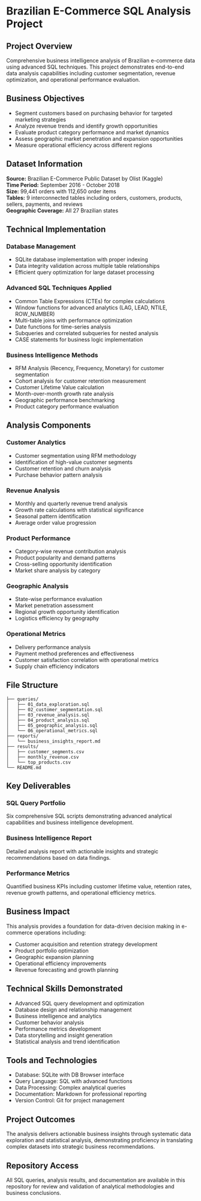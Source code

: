 # Brazilian E-Commerce SQL Analysis Project

## Project Overview

Comprehensive business intelligence analysis of Brazilian e-commerce data using advanced SQL techniques. This project demonstrates end-to-end data analysis capabilities including customer segmentation, revenue optimization, and operational performance evaluation.

## Business Objectives

- Segment customers based on purchasing behavior for targeted marketing strategies
- Analyze revenue trends and identify growth opportunities  
- Evaluate product category performance and market dynamics
- Assess geographic market penetration and expansion opportunities
- Measure operational efficiency across different regions

## Dataset Information

**Source:** Brazilian E-Commerce Public Dataset by Olist (Kaggle)  
**Time Period:** September 2016 - October 2018  
**Size:** 99,441 orders with 112,650 order items  
**Tables:** 9 interconnected tables including orders, customers, products, sellers, payments, and reviews  
**Geographic Coverage:** All 27 Brazilian states  

## Technical Implementation

### Database Management
- SQLite database implementation with proper indexing
- Data integrity validation across multiple table relationships
- Efficient query optimization for large dataset processing

### Advanced SQL Techniques Applied
- Common Table Expressions (CTEs) for complex calculations
- Window functions for advanced analytics (LAG, LEAD, NTILE, ROW_NUMBER)
- Multi-table joins with performance optimization
- Date functions for time-series analysis
- Subqueries and correlated subqueries for nested analysis
- CASE statements for business logic implementation

### Business Intelligence Methods
- RFM Analysis (Recency, Frequency, Monetary) for customer segmentation
- Cohort analysis for customer retention measurement
- Customer Lifetime Value calculation
- Month-over-month growth rate analysis
- Geographic performance benchmarking
- Product category performance evaluation

## Analysis Components

### Customer Analytics
- Customer segmentation using RFM methodology
- Identification of high-value customer segments
- Customer retention and churn analysis
- Purchase behavior pattern analysis

### Revenue Analysis  
- Monthly and quarterly revenue trend analysis
- Growth rate calculations with statistical significance
- Seasonal pattern identification
- Average order value progression

### Product Performance
- Category-wise revenue contribution analysis
- Product popularity and demand patterns
- Cross-selling opportunity identification
- Market share analysis by category

### Geographic Analysis
- State-wise performance evaluation
- Market penetration assessment
- Regional growth opportunity identification
- Logistics efficiency by geography

### Operational Metrics
- Delivery performance analysis
- Payment method preferences and effectiveness
- Customer satisfaction correlation with operational metrics
- Supply chain efficiency indicators

## File Structure

```
├── queries/
│   ├── 01_data_exploration.sql
│   ├── 02_customer_segmentation.sql
│   ├── 03_revenue_analysis.sql
│   ├── 04_product_analysis.sql
│   ├── 05_geographic_analysis.sql
│   └── 06_operational_metrics.sql
├── reports/
│   └── business_insights_report.md
├── results/
│   ├── customer_segments.csv
│   ├── monthly_revenue.csv
│   └── top_products.csv
└── README.md
```

## Key Deliverables

### SQL Query Portfolio
Six comprehensive SQL scripts demonstrating advanced analytical capabilities and business intelligence development.

### Business Intelligence Report
Detailed analysis report with actionable insights and strategic recommendations based on data findings.

### Performance Metrics
Quantified business KPIs including customer lifetime value, retention rates, revenue growth patterns, and operational efficiency metrics.

## Business Impact

This analysis provides a foundation for data-driven decision making in e-commerce operations including:
- Customer acquisition and retention strategy development
- Product portfolio optimization
- Geographic expansion planning
- Operational efficiency improvements
- Revenue forecasting and growth planning

## Technical Skills Demonstrated

- Advanced SQL query development and optimization
- Database design and relationship management
- Business intelligence and analytics
- Customer behavior analysis
- Performance metrics development
- Data storytelling and insight generation
- Statistical analysis and trend identification

## Tools and Technologies

- Database: SQLite with DB Browser interface
- Query Language: SQL with advanced functions
- Data Processing: Complex analytical queries
- Documentation: Markdown for professional reporting
- Version Control: Git for project management

## Project Outcomes

The analysis delivers actionable business insights through systematic data exploration and statistical analysis, demonstrating proficiency in translating complex datasets into strategic business recommendations.

## Repository Access

All SQL queries, analysis results, and documentation are available in this repository for review and validation of analytical methodologies and business conclusions.
